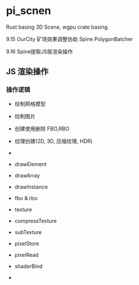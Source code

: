 # pi_scnen
Rust basing 3D Scene, wgpu crate basing.

9.15
OurCity 矿场效果调整协助
Spine PolygonBatcher

9.16
Spine提取JS层渲染操作

## JS 渲染操作

### 操作逻辑

* 绘制网格模型
* 绘制图片
* 创建使用删除 FBO,RBO
* 纹理创建(2D, 3D, 压缩纹理, HDR)
* 

* drawElement
* drawArray
* drawInstance
* fbo & rbo
* texture
* compressTexture
* subTexture
* pixelStore
* pixelRead
* shaderBind
* 